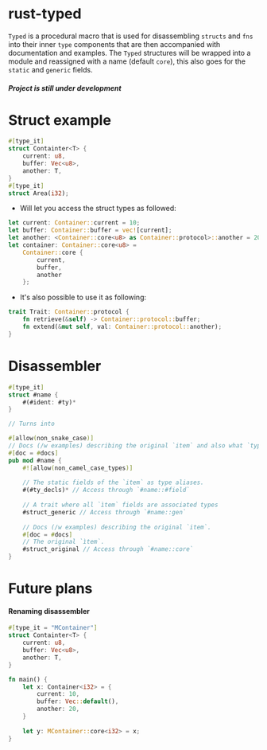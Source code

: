 # rust-typed

`Typed` is a procedural macro that is used for disassembling `structs` and `fns` into their inner `type` components that are then accompanied with documentation and examples. The `Typed` structures will be wrapped into a module and reassigned with a name (default `core`), this also goes for the `static` and `generic` fields.


#### *Project is still under development*

# Struct example
```rust
#[type_it]
struct Containter<T> {
    current: u8,
    buffer: Vec<u8>,
    another: T,
}
#[type_it]
struct Area(i32);
```
- Will let you access the struct types as followed:
```rust
let current: Container::current = 10;
let buffer: Container::buffer = vec![current];
let another: <Container::core<u8> as Container::protocol>::another = 20;
let container: Container::core<u8> = 
    Container::core {
        current,
        buffer,
        another
    };
```
- It's also possible to use it as following:
```rust
trait Trait: Container::protocol {
    fn retrieve(&self) -> Container::protocol::buffer;
    fn extend(&mut self, val: Container::protocol::another); 
}
```

# Disassembler
```rust
#[type_it]
struct #name {
    #(#ident: #ty)*
}

// Turns into

#[allow(non_snake_case)]
// Docs (/w examples) describing the original `item` and also what `types` are available to use.
#[doc = #docs] 
pub mod #name {
    #![allow(non_camel_case_types)]
    
    // The static fields of the `item` as type aliases.
    #(#ty_decls)* // Access through `#name::#field`
    
    // A trait where all `ìtem` fields are associated types
    #struct_generic // Access through `#name::gen`
    
    // Docs (/w examples) describing the original `item`.
    #[doc = #docs]
    // The original `ìtem`.
    #struct_original // Access through `#name::core`
}
```

# Future plans 
#### Renaming disassembler
```rust
#[type_it = "MContainer"]
struct Containter<T> {
    current: u8,
    buffer: Vec<u8>,
    another: T,
}

fn main() {
    let x: Container<i32> = {
        current: 10,
        buffer: Vec::default(),
        another: 20,
    }
    
    let y: MContainer::core<i32> = x;
}
```

